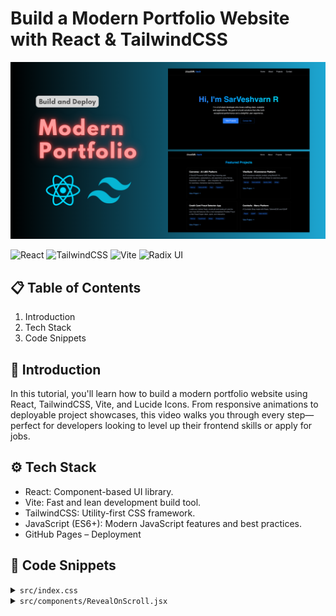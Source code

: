# Build a Modern Portfolio Website with React & TailwindCSS

![banner](/banner.png)

![React](https://img.shields.io/badge/react-%2320232a.svg?style=for-the-badge&logo=react&logoColor=%2361DAFB) ![TailwindCSS](https://img.shields.io/badge/tailwindcss-%2338B2AC.svg?style=for-the-badge&logo=tailwind-css&logoColor=white) ![Vite](https://img.shields.io/badge/vite-%23646CFF.svg?style=for-the-badge&logo=vite&logoColor=white) ![Radix UI](https://img.shields.io/badge/radix%20ui-161618.svg?style=for-the-badge&logo=radix-ui&logoColor=white)

## 📋 Table of Contents

1. Introduction
2. Tech Stack
3. Code Snippets

## 🚀 Introduction

In this tutorial, you'll learn how to build a modern portfolio website using React, TailwindCSS, Vite, and Lucide Icons. From responsive animations to deployable project showcases, this video walks you through every step—perfect for developers looking to level up their frontend skills or apply for jobs.


## ⚙️ Tech Stack

- React: Component-based UI library.
- Vite: Fast and lean development build tool.
- TailwindCSS: Utility-first CSS framework.
- JavaScript (ES6+): Modern JavaScript features and best practices.
- GitHub Pages – Deployment

## 📝 Code Snippets

<details>
  <summary><code>src/index.css</code></summary>
  
  ```
  @import "tailwindcss";
  
  html,
  body {
      margin: 0;
      padding: 0;
      font-family: "Space Grotesk", sans-serif;
      background: #0a0a0a;
      color: #f3f4f6;
  }
  
  @layer utilities {
      @keyframes blink {
          0%,
          100% {
              opacity: 1;
          }
          50% {
              opacity: 0;
          }
      }
  
      .animate-blink {
          animation: blink 0.8s step-end infinite;
      }
  
      @keyframes loading {
          0% {
              transform: translateX(-100%);
          }
          100% {
              transform: translateX(250%);
          }
      }
  
      .animate-loading-bar {
          animation: loading 0.8s ease infinite;
      }
  }
  
  .reveal {
      opacity: 0;
      transform: translateY(20px);
      transition: opacity 0.7s ease, transform 0.7s ease;
  }
  
  .reveal.visible {
      opacity: 1;
      transform: translateY(0);
  }
  ```
</details>

<details>
  <summary><code>src/components/RevealOnScroll.jsx</code></summary>
  
  ```
  import { useEffect, useRef } from "react";
  
  export const RevealOnScroll = ({ children }) => {
      const ref = useRef(null);
  
      useEffect(() => {
          const observer = new IntersectionObserver(
              ([entry]) => {
                  if (entry.isIntersecting) {
                      ref.current.classList.add("visible");
                  }
              },
              { threshold: 0.2, rootMargin: "0px 0px -50px 0px" }
          );
  
          if (ref.current) observer.observe(ref.current);
  
          return () => observer.disconnect();
      });
  
      return (
          <div ref={ref} className="reveal">
              {children}
          </div>
      );
  };
  ```
</details>
